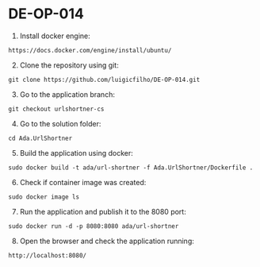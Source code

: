 # DE-OP-014

1) Install docker engine:
```
https://docs.docker.com/engine/install/ubuntu/
```

2) Clone the repository using git:
```
git clone https://github.com/luigicfilho/DE-OP-014.git
```
3) Go to the application branch:
```
git checkout urlshortner-cs
```

4) Go to the solution folder:
```
cd Ada.UrlShortner
```

5) Build the application using docker:
```
sudo docker build -t ada/url-shortner -f Ada.UrlShortner/Dockerfile .
```

6) Check if container image was created:
```
sudo docker image ls
```

7) Run the application and publish it to the 8080 port:
```
sudo docker run -d -p 8080:8080 ada/url-shortner
```

8) Open the browser and check the application running:
```
http://localhost:8080/
```